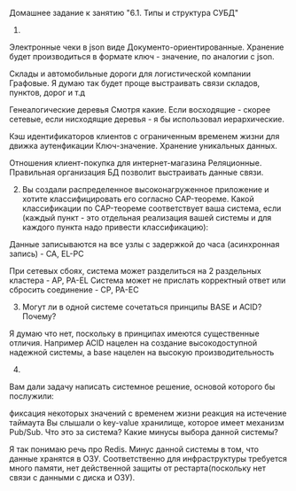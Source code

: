 Домашнее задание к занятию "6.1. Типы и структура СУБД"

1. 
Электронные чеки в json виде
Документо-ориентированные. Хранение будет производиться в формате ключ - значение, по аналогии с json.

Склады и автомобильные дороги для логистической компании
Графовые. Я думаю так будет проще выстраивать связи складов, пунктов, дорог и т.д

Генеалогические деревья
Смотря какие. Если восходящие - скорее сетевые, если нисходящие деревья - я бы использовал иерархические.

Кэш идентификаторов клиентов с ограниченным временем жизни для движка аутенфикации
Ключ-значение. Хранение уникальных данных.

Отношения клиент-покупка для интернет-магазина
Реляционные. Правильная организация БД позволит выстраивать данные связи.

2. Вы создали распределенное высоконагруженное приложение и хотите классифицировать его согласно CAP-теореме. Какой классификации по CAP-теореме соответствует ваша система, если (каждый пункт - это отдельная реализация вашей системы и для каждого пункта надо привести классификацию):

Данные записываются на все узлы с задержкой до часа (асинхронная запись) - CA, EL-PC

При сетевых сбоях, система может разделиться на 2 раздельных кластера - AP, PA-EL
Система может не прислать корректный ответ или сбросить соединение - CP, PA-EC

3. Могут ли в одной системе сочетаться принципы BASE и ACID? Почему?

Я думаю что нет, поскольку в принципах имеются существенные отличия. Например ACID нацелен на создание высокодоступной надежной системы, а base нацелен на высокую производительность

4. 
Вам дали задачу написать системное решение, основой которого бы послужили:

фиксация некоторых значений с временем жизни
реакция на истечение таймаута
Вы слышали о key-value хранилище, которое имеет механизм Pub/Sub. Что это за система? Какие минусы выбора данной системы?

Я так понимаю речь про Redis.
Минус данной системы в том, что данные хранятся в ОЗУ. Соответственно для инфраструктуры требуется много памяти, нет действенной защиты от рестарта(поскольку нет связи с данными с диска и ОЗУ).

